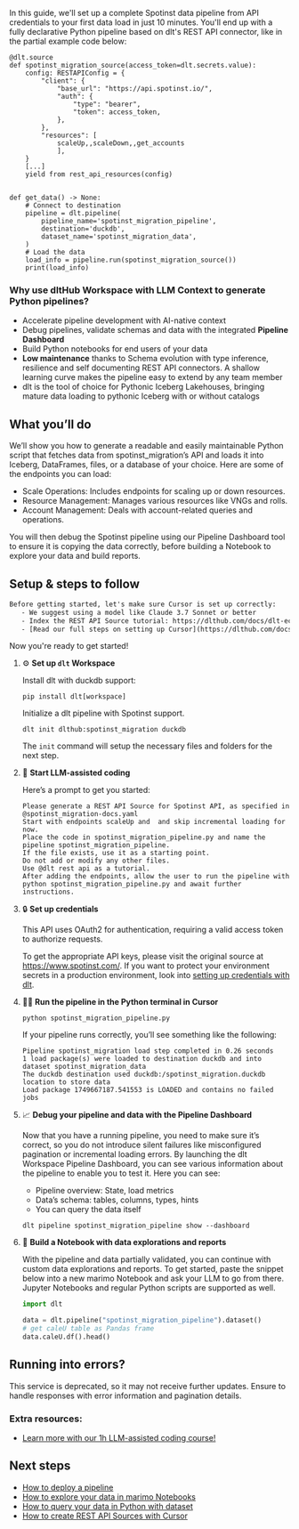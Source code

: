 In this guide, we'll set up a complete Spotinst data pipeline from API credentials to your first data load in just 10 minutes. You'll end up with a fully declarative Python pipeline based on dlt's REST API connector, like in the partial example code below:

```python-outcome
@dlt.source
def spotinst_migration_source(access_token=dlt.secrets.value):
    config: RESTAPIConfig = {
        "client": {
            "base_url": "https://api.spotinst.io/",
            "auth": {
                "type": "bearer",
                "token": access_token,
            },
        },
        "resources": [
            scaleUp,,scaleDown,,get_accounts
            ],
    }
    [...]
    yield from rest_api_resources(config)


def get_data() -> None:
    # Connect to destination
    pipeline = dlt.pipeline(
        pipeline_name='spotinst_migration_pipeline',
        destination='duckdb',
        dataset_name='spotinst_migration_data', 
    )
    # Load the data
    load_info = pipeline.run(spotinst_migration_source())
    print(load_info) 
```

### Why use dltHub Workspace with LLM Context to generate Python pipelines?

- Accelerate pipeline development with AI-native context
- Debug pipelines, validate schemas and data with the integrated **Pipeline Dashboard**
- Build Python notebooks for end users of your data
- **Low maintenance** thanks to Schema evolution with type inference, resilience and self documenting REST API connectors. A shallow learning curve makes the pipeline easy to extend by any team member
- dlt is the tool of choice for Pythonic Iceberg Lakehouses, bringing mature data loading to pythonic Iceberg with or without catalogs

## What you’ll do

We’ll show you how to generate a readable and easily maintainable Python script that fetches data from spotinst_migration’s API and loads it into Iceberg, DataFrames, files, or a database of your choice. Here are some of the endpoints you can load:

- Scale Operations: Includes endpoints for scaling up or down resources.
- Resource Management: Manages various resources like VNGs and rolls.
- Account Management: Deals with account-related queries and operations.

You will then debug the Spotinst pipeline using our Pipeline Dashboard tool to ensure it is copying the data correctly, before building a Notebook to explore your data and build reports.

## Setup & steps to follow

```default
Before getting started, let's make sure Cursor is set up correctly:
   - We suggest using a model like Claude 3.7 Sonnet or better
   - Index the REST API Source tutorial: https://dlthub.com/docs/dlt-ecosystem/verified-sources/rest_api/ and add it to context as **@dlt rest api**
   - [Read our full steps on setting up Cursor](https://dlthub.com/docs/dlt-ecosystem/llm-tooling/cursor-restapi#23-configuring-cursor-with-documentation)
```

Now you're ready to get started!

1. ⚙️ **Set up `dlt` Workspace**
    
    Install dlt with duckdb support:
    ```shell
    pip install dlt[workspace]
    ```

    Initialize a dlt pipeline with Spotinst support.
    ```shell
    dlt init dlthub:spotinst_migration duckdb
    ```

    The `init` command will setup the necessary files and folders for the next step.
    
2. 🤠 **Start LLM-assisted coding**
    
    Here’s a prompt to get you started:
    
    ```prompt
    Please generate a REST API Source for Spotinst API, as specified in @spotinst_migration-docs.yaml 
    Start with endpoints scaleUp and  and skip incremental loading for now. 
    Place the code in spotinst_migration_pipeline.py and name the pipeline spotinst_migration_pipeline. 
    If the file exists, use it as a starting point. 
    Do not add or modify any other files. 
    Use @dlt rest api as a tutorial. 
    After adding the endpoints, allow the user to run the pipeline with python spotinst_migration_pipeline.py and await further instructions.
    ```

    
3. 🔒 **Set up credentials** 
    
    This API uses OAuth2 for authentication, requiring a valid access token to authorize requests.
    
    To get the appropriate API keys, please visit the original source at https://www.spotinst.com/.
    If you want to protect your environment secrets in a production environment, look into [setting up credentials with dlt](https://dlthub.com/docs/walkthroughs/add_credentials).
    
4. 🏃‍♀️ **Run the pipeline in the Python terminal in Cursor**
    
    ```shell
    python spotinst_migration_pipeline.py
    ```
    
    If your pipeline runs correctly, you’ll see something like the following:
    
    ```shell
    Pipeline spotinst_migration load step completed in 0.26 seconds
    1 load package(s) were loaded to destination duckdb and into dataset spotinst_migration_data
    The duckdb destination used duckdb:/spotinst_migration.duckdb location to store data
    Load package 1749667187.541553 is LOADED and contains no failed jobs
    ```
    
5. 📈 **Debug your pipeline and data with the Pipeline Dashboard**

    Now that you have a running pipeline, you need to make sure it’s correct, so you do not introduce silent failures like misconfigured pagination or incremental loading errors. By launching the dlt Workspace Pipeline Dashboard, you can see various information about the pipeline to enable you to test it. Here you can see:
    - Pipeline overview: State, load metrics
    - Data’s schema: tables, columns, types, hints
    - You can query the data itself
    
    ```shell
    dlt pipeline spotinst_migration_pipeline show --dashboard
    ```
    
6. 🐍 **Build a Notebook with data explorations and reports**

    With the pipeline and data partially validated, you can continue with custom data explorations and reports. To get started, paste the snippet below into a new marimo Notebook and ask your LLM to go from there. Jupyter Notebooks and regular Python scripts are supported as well.

    
    ```python
    import dlt

   data = dlt.pipeline("spotinst_migration_pipeline").dataset()
   # get caleU table as Pandas frame
   data.caleU.df().head()
    ```

## Running into errors?

This service is deprecated, so it may not receive further updates. Ensure to handle responses with error information and pagination details.

### Extra resources:

- [Learn more with our 1h LLM-assisted coding course!](https://www.youtube.com/watch?v=GGid70rnJuM)

## Next steps

- [How to deploy a pipeline](https://dlthub.com/docs/walkthroughs/deploy-a-pipeline)
- [How to explore your data in marimo Notebooks](https://dlthub.com/docs/general-usage/dataset-access/marimo)
- [How to query your data in Python with dataset](https://dlthub.com/docs/general-usage/dataset-access/dataset)
- [How to create REST API Sources with Cursor](https://dlthub.com/docs/dlt-ecosystem/llm-tooling/cursor-restapi)